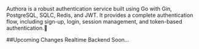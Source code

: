 Authora is a robust authentication service built using Go with Gin, PostgreSQL, SQLC, Redis, and JWT. It provides a complete authentication flow, including sign-up, login, session management, and token-based authentication.🚀


##Upcoming Changes
Realtime Backend Soon...
